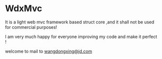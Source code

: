 WdxMvc
======

It is a light web mvc framework based struct core ,and it shall not be used for commercial purposes!


I am very much happy for everyone improving my code and make it perfect !

welcome  to mail to wangdongxing@jd.com
